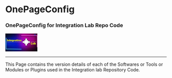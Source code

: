 # OnePageConfig
### __OnePageConfig for Integration Lab Repo Code__


![Ilab](https://github.com/harsha-vardhan-n/My_Sample/blob/main/Ilab.jpg)
________________________________________________________________________________

This Page contains the version details of each of the Softwares or Tools or Modules or Plugins used in the Integration lab Repository Code.
